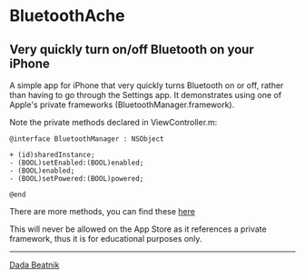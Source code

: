 # BluetoothAche
## Very quickly turn on/off Bluetooth on your iPhone

A simple app for iPhone that very quickly turns Bluetooth on or off, rather than having to go through the Settings app. It demonstrates using one of Apple's private frameworks (BluetoothManager.framework).

Note the private methods declared in ViewController.m:

    @interface BluetoothManager : NSObject

    + (id)sharedInstance;
    - (BOOL)setEnabled:(BOOL)enabled;
    - (BOOL)enabled;
    - (BOOL)setPowered:(BOOL)powered;

    @end

There are more methods, you can find these [here](https://github.com/nst/iOS-Runtime-Headers/blob/master/PrivateFrameworks/BluetoothManager.framework/BluetoothManager.h)

This will never be allowed on the App Store as it references a private framework, thus it is for educational purposes only.

***
[Dada Beatnik](http://www.dadabeatnik.com)
